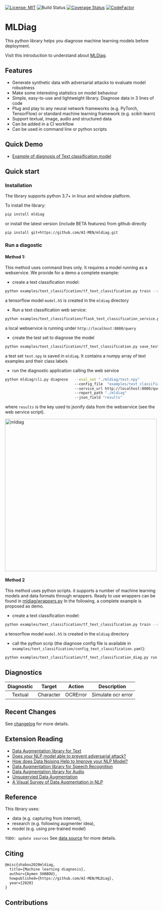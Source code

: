 [![License: MIT](https://img.shields.io/badge/License-MIT-yellow.svg)](https://opensource.org/licenses/MIT)
![Build Status](https://github.com/AI-MEN/MLDiag/workflows/mldiag/badge.svg)
[![Coverage Status](https://codecov.io/gh/AI-MEN/MLDiag/branch/master/graph/badge.svg)](https://codecov.io/gh/AI-MEN/MLDiag) 
[![CodeFactor](https://www.codefactor.io/repository/github/AI-MEN/MLDiag/badge)](https://www.codefactor.io/repository/github/AI-MEN/MLDiag)

# MLDiag

This python library helps you diagnose machine learning models before deployment. 

Visit this introduction to understand about [MLDiag](https://github.com/AI-MEN/MLDiag/blob/master/blog/MLdiag.md). 


## Features
*   Generate synthetic data with adversarial attacks to evaluate model robustness
*   Make some interesting statistics on model behaviour
*   Simple, easy-to-use and lightweight library. Diagnose data in 3 lines of code
*   Plug and play to any neural network frameworks (e.g. PyTorch, TensorFlow) or standard machine learning framework (e.g. scikit-learn)
*   Support textual, image, audio and structured data
*   Can be added in a CI workflow
*   Can be used in command line or python scripts

    
## Quick Demo
*   [Example of diagnosis of Text classification model](https://github.com/AI-MEN/mldiag/blob/master/examples/tf_text_classification_diag.py)

## Quick start

### Installation
The library supports python 3.7+ in linux and window platform.

To install the library:
```bash
pip install mldiag
```
or install the latest version (include BETA features) from github directly
```bash
pip install git+https://github.com/AI-MEN/mldiag.git
```
### Run a diagostic

#### Method 1: 

This method uses command lines only. 
It requires a model running as a webservice.
We provide for a demo a complete example:

- create a text classification model:
```bash
python examples/text_classification/tf_text_classification.py train --save_model_path=./mldiag
```
a tensorflow model `model.h5` is created in the `mldiag` directory
- Run a text classification web service:
```bash
python examples/text_classification/flask_text_classification_service.py  --model_path ./mldiag/model.h5
```
a local webservice is running under `http://localhost:8080/query`
- create the test set to diagnose the model
```bash
python examples/text_classification/tf_text_classification.py save_test_set --out_path=./mldiag
```
a test set `test.npy` is saved in `mldiag`. 
It contains a numpy array of text examples and their class labels
- run the diagnostic application calling the web service
```bash
python mldiag/cli.py diagnose   --eval_set "./mldiag/test.npy" 
                                --config_file  "examples/text_classification/config_text_classification.yaml" 
                                --service_url http://localhost:8080/query
                                --report_path "./mldiag"
                                --json_field "results"
```
where `results` is the key used to jsonify data from the webservice (see the web service script).

<img width="500" alt="mldiag" src="https://github.com/AI-MEN/MLDiag/blob/master/blog/capture.jpg">

#### Method 2
This method uses python scripts.
it supports a number of machine learning models and data formats through wrappers.
Ready to use wrappers can be found in [mldiag/wrappers.py](https://github.com/AI-MEN/MLDiag/blob/master/mldiag/wrappers.py)
In the following, a complete example is proposed as demo.

- create a text classification model:
```bash
python examples/text_classification/tf_text_classification.py train --save_model_path=./mldiag
```
a tensorflow model `model.h5` is created in the `mldiag` directory
- call the  python scrip (the diagnose config file is available in `examples/text_classification/config_text_classification.yaml`):
```bash
python examples/text_classification/tf_text_classification_diag.py run --model_path=./mldiag/model.h5 --repor_path=./mldiag
```
## Diagnostics
| Diagnostic | Target | Action | Description |
|:---:|:---:|:---:|:---:|
|Textual| Character | OCRError | Simulate ocr error |




## Recent Changes

See [changelog](https://github.com/AI-MEN/mldiag/blob/master/CHANGE.md) for more details.

## Extension Reading
*   [Data Augmentation library for Text](https://towardsdatascience.com/data-augmentation-library-for-text-9661736b13ff)
*   [Does your NLP model able to prevent adversarial attack?](https://medium.com/hackernoon/does-your-nlp-model-able-to-prevent-adversarial-attack-45b5ab75129c)
*   [How does Data Noising Help to Improve your NLP Model?](https://medium.com/towards-artificial-intelligence/how-does-data-noising-help-to-improve-your-nlp-model-480619f9fb10)
*   [Data Augmentation library for Speech Recognition](https://towardsdatascience.com/data-augmentation-for-speech-recognition-e7c607482e78)
*   [Data Augmentation library for Audio](https://towardsdatascience.com/data-augmentation-for-audio-76912b01fdf6)
*   [Unsupervied Data Augmentation](https://medium.com/towards-artificial-intelligence/unsupervised-data-augmentation-6760456db143)
*   [A Visual Survey of Data Augmentation in NLP](https://amitness.com/2020/05/data-augmentation-for-nlp/)


## Reference
This library uses:
* data (e.g. capturing from internet),
* research (e.g. following augmenter idea), 
* model (e.g. using pre-trained model) 

`TODO: update sources`
See [data source](https://github.com/AI-MEN/MLDiag/SOURCE.md) for more details.

## Citing

```latex
@misc{shabou2020mldiag,
  title={Machine learning diagnosis},
  author={Aymen SHABOU},
  howpublished={https://github.com/AI-MEN/MLDiag},
  year={2020}
}
```

## Contributions